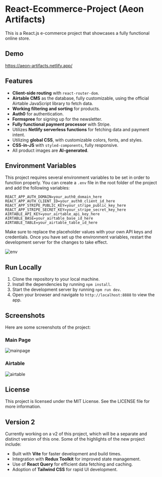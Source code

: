 # React-Ecommerce-Project (Aeon Artifacts)

This is a React.js e-commerce project that showcases a fully functional online store.

## Demo
https://aeon-artifacts.netlify.app/

## Features

- **Client-side routing** with `react-router-dom`.
- **Airtable CMS** as the database, fully customizable, using the official Airtable JavaScript library to fetch data.
- **Working filtering and sorting** for products.
- **Auth0** for authentication.
- **Formspree** for signing up for the newsletter.
- **Fully functional payment processor** with Stripe.
- Utilizes **Netlify serverless functions** for fetching data and payment intent.
- Utilizing **global CSS**, with customizable colors, fonts, and styles.
- **CSS-in-JS** with `styled-components`, fully responsive.
- All product images are **AI-generated**.

## Environment Variables

This project requires several environment variables to be set in order to function properly. You can create a `.env` file in the root folder of the project and add the following variables:
```text
REACT_APP_AUTH_DOMAIN=your_auth0_domain_here
REACT_APP_AUTH_CLIENT_ID=your_auth0_client_id_here
REACT_APP_STRIPE_PUBLIC_KEY=your_stripe_public_key_here
REACT_APP_STRIPE_SECRET_KEY=your_stripe_secret_key_here
AIRTABLE_API_KEY=your_airtable_api_key_here
AIRTABLE_BASE=your_airtable_base_id_here
AIRTABLE_TABLE=your_airtable_table_id_here
```
Make sure to replace the placeholder values with your own API keys and credentials. Once you have set up the environment variables, restart the development server for the changes to take effect.

![env](https://github.com/fdundar95/React-Ecommerce-Project/assets/79167732/62771dd1-6787-4938-bf8b-e1c1beb2b21b)

## Run Locally

1. Clone the repository to your local machine.
2. Install the dependencies by running `npm install`.
3. Start the development server by running `npm run dev`.
4. Open your browser and navigate to `http://localhost:8888` to view the app.

## Screenshots

Here are some screenshots of the project:

### Main Page
![mainpage](https://github.com/fdundar95/React-Ecommerce-Project/assets/79167732/377d0de7-4990-44ee-afbf-42d72d7ded56)

### Airtable

![airtable](https://github.com/fdundar95/React-Ecommerce-Project/assets/79167732/2482d9d5-f8b9-46e4-a10e-aaf5dc693d40)

## License

This project is licensed under the MIT License. See the LICENSE file for more information.

## Version 2

Currently working on a v2 of this project, which will be a separate and distinct version of this one. Some of the highlights of the new project include:

- Built with **Vite** for faster development and build times.
- Integration with **Redux Toolkit** for improved state management.
- Use of **React Query** for efficient data fetching and caching.
- Adoption of **Tailwind CSS** for rapid UI development.
